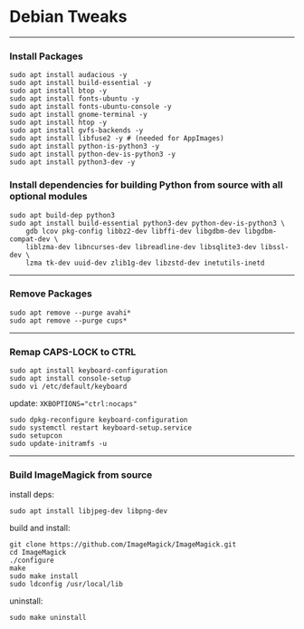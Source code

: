 # Debian Tweaks

----

### Install Packages

```
sudo apt install audacious -y
sudo apt install build-essential -y
sudo apt install btop -y
sudo apt install fonts-ubuntu -y
sudo apt install fonts-ubuntu-console -y
sudo apt install gnome-terminal -y
sudo apt install htop -y
sudo apt install gvfs-backends -y
sudo apt install libfuse2 -y # (needed for AppImages)
sudo apt install python-is-python3 -y
sudo apt install python-dev-is-python3 -y
sudo apt install python3-dev -y
```

### Install dependencies for building Python from source with all optional modules

```
sudo apt build-dep python3
sudo apt install build-essential python3-dev python-dev-is-python3 \
    gdb lcov pkg-config libbz2-dev libffi-dev libgdbm-dev libgdbm-compat-dev \
    liblzma-dev libncurses-dev libreadline-dev libsqlite3-dev libssl-dev \
    lzma tk-dev uuid-dev zlib1g-dev libzstd-dev inetutils-inetd
```

----

### Remove Packages

```
sudo apt remove --purge avahi*
sudo apt remove --purge cups*
```

----

### Remap CAPS-LOCK to CTRL

```
sudo apt install keyboard-configuration
sudo apt install console-setup
sudo vi /etc/default/keyboard
```

update: `XKBOPTIONS="ctrl:nocaps"`

```
sudo dpkg-reconfigure keyboard-configuration
sudo systemctl restart keyboard-setup.service
sudo setupcon
sudo update-initramfs -u
```

----

### Build ImageMagick from source

install deps:

```
sudo apt install libjpeg-dev libpng-dev
```

build and install:

```
git clone https://github.com/ImageMagick/ImageMagick.git
cd ImageMagick
./configure
make
sudo make install
sudo ldconfig /usr/local/lib
```

uninstall:

```
sudo make uninstall
```


